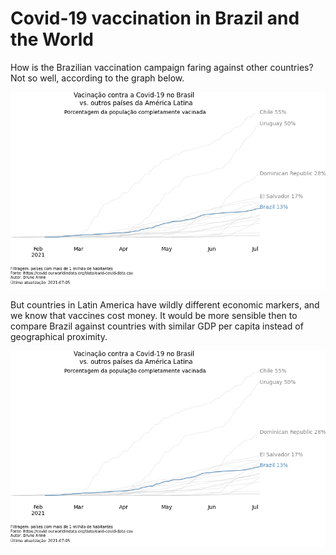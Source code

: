 # Covid-19 vaccination in Brazil and the World

How is the Brazilian vaccination campaign faring against other countries? Not so well, according to the graph below.

![](./brazil-vs-latam.png)

But countries in Latin America have wildly different economic markers, and we know that vaccines cost money. It would be more sensible then to compare Brazil against countries with similar GDP per capita instead of geographical proximity.

![](./brazil-vs-latam.png)